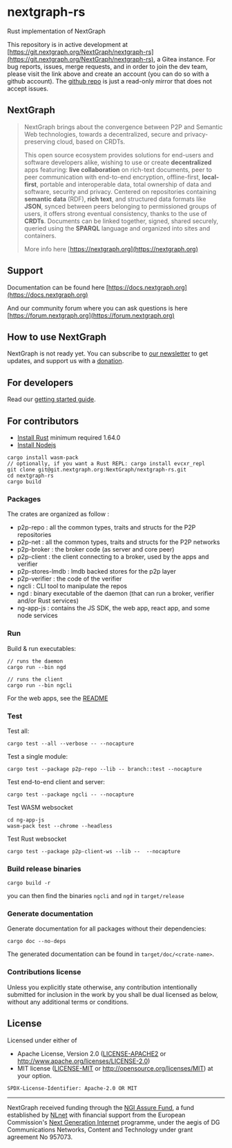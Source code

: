 # nextgraph-rs

Rust implementation of NextGraph

This repository is in active development at [https://git.nextgraph.org/NextGraph/nextgraph-rs](https://git.nextgraph.org/NextGraph/nextgraph-rs), a Gitea instance. For bug reports, issues, merge requests, and in order to join the dev team, please visit the link above and create an account (you can do so with a github account). The [github repo](https://github.com/nextgraph-org/nextgraph-rs) is just a read-only mirror that does not accept issues.

## NextGraph

> NextGraph brings about the convergence between P2P and Semantic Web technologies, towards a decentralized, secure and privacy-preserving cloud, based on CRDTs.
>
> This open source ecosystem provides solutions for end-users and software developers alike, wishing to use or create **decentralized** apps featuring: **live collaboration** on rich-text documents, peer to peer communication with end-to-end encryption, offline-first, **local-first**, portable and interoperable data, total ownership of data and software, security and privacy. Centered on repositories containing **semantic data** (RDF), **rich text**, and structured data formats like **JSON**, synced between peers belonging to permissioned groups of users, it offers strong eventual consistency, thanks to the use of **CRDTs**. Documents can be linked together, signed, shared securely, queried using the **SPARQL** language and organized into sites and containers.
>
> More info here [https://nextgraph.org](https://nextgraph.org)

## Support

Documentation can be found here [https://docs.nextgraph.org](https://docs.nextgraph.org)

And our community forum where you can ask questions is here [https://forum.nextgraph.org](https://forum.nextgraph.org)

## How to use NextGraph

NextGraph is not ready yet. You can subscribe to [our newsletter](https://list.nextgraph.org/subscription/form) to get updates, and support us with a [donation](https://nextgraph.org/donate/).

## For developers

Read our [getting started guide](https://docs.nextgraph.org/en/getting-started/).

## For contributors

- [Install Rust](https://www.rust-lang.org/tools/install) minimum required 1.64.0
- [Install Nodejs](https://nodejs.org/en/download/)

```
cargo install wasm-pack
// optionally, if you want a Rust REPL: cargo install evcxr_repl
git clone git@git.nextgraph.org:NextGraph/nextgraph-rs.git
cd nextgraph-rs
cargo build
```

### Packages

The crates are organized as follow :

- p2p-repo : all the common types, traits and structs for the P2P repositories
- p2p-net : all the common types, traits and structs for the P2P networks
- p2p-broker : the broker code (as server and core peer)
- p2p-client : the client connecting to a broker, used by the apps and verifier
- p2p-stores-lmdb : lmdb backed stores for the p2p layer
- p2p-verifier : the code of the verifier
- ngcli : CLI tool to manipulate the repos
- ngd : binary executable of the daemon (that can run a broker, verifier and/or Rust services)
- ng-app-js : contains the JS SDK, the web app, react app, and some node services

### Run

Build & run executables:

```
// runs the daemon
cargo run --bin ngd

// runs the client
cargo run --bin ngcli
```

For the web apps, see the [README](ng-app-js/README.md)

### Test

Test all:

```
cargo test --all --verbose -- --nocapture
```

Test a single module:

```
cargo test --package p2p-repo --lib -- branch::test --nocapture
```

Test end-to-end client and server:

```
cargo test --package ngcli -- --nocapture
```

Test WASM websocket

```
cd ng-app-js
wasm-pack test --chrome --headless
```

Test Rust websocket

```
cargo test --package p2p-client-ws --lib --  --nocapture
```

### Build release binaries

```
cargo build -r
```

you can then find the binaries `ngcli` and `ngd` in `target/release`

### Generate documentation

Generate documentation for all packages without their dependencies:

```
cargo doc --no-deps
```

The generated documentation can be found in `target/doc/<crate-name>`.

### Contributions license

Unless you explicitly state otherwise, any contribution intentionally submitted
for inclusion in the work by you shall be dual licensed as below, without any
additional terms or conditions.

## License

Licensed under either of

- Apache License, Version 2.0 ([LICENSE-APACHE2](LICENSE-APACHE2) or http://www.apache.org/licenses/LICENSE-2.0)
- MIT license ([LICENSE-MIT](LICENSE-MIT) or http://opensource.org/licenses/MIT)
  at your option.

`SPDX-License-Identifier: Apache-2.0 OR MIT`

---

NextGraph received funding through the [NGI Assure Fund](https://nlnet.nl/project/NextGraph/index.html), a fund established by [NLnet](https://nlnet.nl/) with financial support from the European Commission's [Next Generation Internet](https://ngi.eu/) programme, under the aegis of DG Communications Networks, Content and Technology under grant agreement No 957073.
